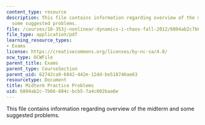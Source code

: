 ```yaml
---
content_type: resource
description: This file contains information regarding overview of the midterm and
  some suggested problems.
file: /courses/18-353j-nonlinear-dynamics-i-chaos-fall-2012/6804ab2c7b66884cbcb57a4c002baa6e_MIT18_353JF12_midtermPra.pdf
file_type: application/pdf
learning_resource_types:
- Exams
license: https://creativecommons.org/licenses/by-nc-sa/4.0/
ocw_type: OCWFile
parent_title: Exams
parent_type: CourseSection
parent_uid: 62742ca9-6842-442e-12dd-be518746ae63
resourcetype: Document
title: Midterm Practice Problems
uid: 6804ab2c-7b66-884c-bcb5-7a4c002baa6e
---
```

This file contains information regarding overview of the midterm and some suggested problems.